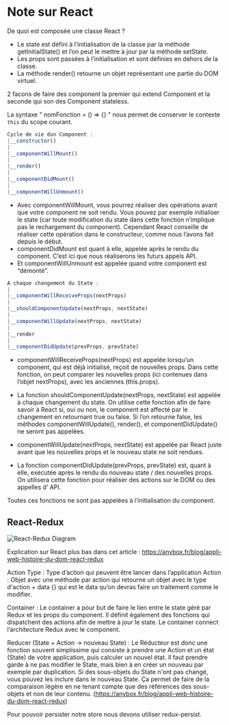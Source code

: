 # Note sur React

De quoi est composée une classe React ?
* Le state est défini à l’initialisation de la classe par la méthode getInitialState() et l’on peut le mettre à jour par la méthode setState.
* Les props sont passées à l’initialisation et sont définies en dehors de la classe.
* La méthode render() retourne un objet représentant une partie du DOM virtuel.

2 facons de faire des component la premier qui extend Component et la seconde qui son des Component stateless.

La syntaxe " nomFonction = () => {} " nous permet de conserver le contexte `this` du scope courant.


```javascript
Cycle de vie dun Component :
|__constructor()
|
|__componentWillMount()
|
|__render()
|
|__componentDidMount()
|
|__componentWillUnmount()
```

* Avec componentWillMount, vous pourrez réaliser des opérations avant que votre component ne soit rendu. Vous pouvez par exemple initialiser le state (car toute modification du state dans cette fonction n’implique pas le rechargement du component). Cependant React conseille de réaliser cette opération dans le constructeur, comme nous l’avons fait depuis le début.
* componentDidMount est quant à elle, appelée après le rendu du component. C’est ici que nous réaliserons les futurs appels API.
* Et componentWillUnmount est appelée quand votre component est “démonté”.

```javascript
A chaque changement du State :
|
|__componentWillReceiveProps(nextProps)
|
|__shouldComponentUpdate(nextProps, nextState)
|
|__componentWillUpdate(nextProps, nextState)
|
|__render
|
|__componentDidUpdate(prevProps, prevState)
```

* componentWillReceiveProps(nextProps) est appelée lorsqu’un component, qui est déjà initialisé, reçoit de nouvelles props. Dans cette fonction, on peut comparer les nouvelles props (ici contenues dans l’objet nextProps), avec les anciennes (this.props).

* La fonction shouldComponentUpdate(nextProps, nextState) est appelée à chaque changement du state. On utilise cette fonction afin de faire savoir à React si, oui ou non, le component est affecté par le changement en retournant true ou false. Si l’on retourne false, les méthodes componentWillUpdate(), render(), et componentDidUpdate() ne seront pas appelées.

* componentWillUpdate(nextProps, nextState) est appelée par React juste avant que les nouvelles props et le nouveau state ne soit rendues.

* La fonction componentDidUpdate(prevProps, prevState) est, quant à elle, exécutée après le rendu du nouveau state / des nouvelles props. On utilisera cette fonction pour réaliser des actions sur le DOM ou des appelles d’ API.

Toutes ces fonctions ne sont pas appelées à l’initialisation du component.



## React-Redux


![React-Redux Diagram](https://github.com/MaximeFrancoeur/tuto-react/blob/master/react-redux.png)


Explication sur React plus bas dans cet article : https://anybox.fr/blog/appli-web-histoire-du-dom-react-redux

Action Type : Type d’action qui peuvent être lancer dans l’application
Action : Objet avec une méthode par action qui retourne un objet avec le type d'action + data {} qui est le data qu’on devras faire un traitement comme le modifier.

Container : Le container a pour but de faire le lien entre le state géré par Redux et les props du component. Il définit également des fonctions qui dispatchent des actions afin de mettre à jour le state. Le container connect l’architecture Redux avec le component. 

Reducer (State + Action → nouveau State) : Le Réducteur est donc une fonction souvent simplissime qui consiste à prendre une Action et un état (State) de votre application, puis calculer un nouvel état. Il faut prendre garde à ne pas modifier le State, mais bien à en créer un nouveau par exemple par duplication. Si des sous-objets du State n'ont pas changé, vous pouvez les inclure dans le nouveau State. Ça permet de faire de la comparaison légère en ne tenant compte que des références des sous-objets et non de leur contenu. (https://anybox.fr/blog/appli-web-histoire-du-dom-react-redux)

Pour pouvoir persister notre store nous devons utiliser redux-persist.
